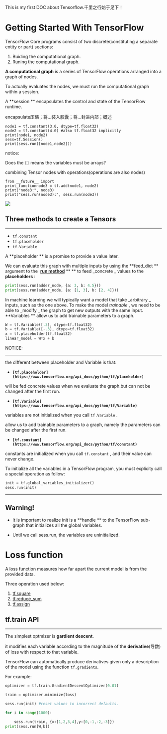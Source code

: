 This is my first DOC about Tensorflow.千里之行始于足下！

# Getting Started With TensorFlow

TensorFlow Core programs consist of two discrete(constituting a separate entity or part) sections:

1. Buiding the computational graph.
2. Runing the computational graph.

 **A computational graph** is a series of TensorFlow operations arranged into a graph of nodes.

To actually evaluates the nodes, we must run the computational graph within a session.

A **session ** encapsulates the control and state of the TensorFlow runtime.

encapsulate压缩；将…装入胶囊；将…封进内部；概述

    node1 = tf.constant(3.0, dtype=tf.float32)
    node2 = tf.constant(4.0) #also tf.float32 implicitly
    print(node1, node2)
    sess=tf.Session()
    print(sess.run([node1,node2]))

notice:

Does the `[]` means the variables must be arrays?

combining Tensor nodes with operations(operations are also nodes)

    from __future__ import
    print_functionnode3 = tf.add(node1, node2)
    print("node3:", node3)
    print("sess.run(node3):", sess.run(node3))

![](https://www.tensorflow.org/images/getting_started_add.png)

## Three methods to create a Tensors

---

- `tf.constant`
- `tf.placeholder`
- `tf.Variable`

A **placeholder ** is a promise to provide a value later.

We can evaluate this graph with multiple inputs by using the **feed_dict ** argument to the  [**run method**](https://www.tensorflow.org/api_docs/python/tf/Session#run) ** ** to feed _concrete _ values to the **placeholders** :

```python
print(sess.run(adder_node, {a: 3, b: 4.5}))
print(sess.run(adder_node, {a: [1, 3], b: [2, 4]}))
```

In machine learning we will typically want a model that take _arbitrary _ inputs, such as the one above. To make the model _trainable_ , we need to be able to _modify _ the graph to get new outputs with the same input. **Variables ** allow us to add trainable parameters to a graph.

```python
W = tf.Variable([.3], dtype=tf.float32)
b = tf.Variable([-.3], dtype=tf.float32)
x = tf.placeholder(tf.float32)
linear_model = W*x + b
```

NOTICE:

---

the different between placeholder and Variable is that:

- **`[tf.placeholder](https://www.tensorflow.org/api_docs/python/tf/placeholder)`**

will be fed concrete values when we evaluate the graph.but can not be changed after the first run.

- **`[tf.Variable](https://www.tensorflow.org/api_docs/python/tf/Variable)`**

variables are not initialized when you call `tf.Variable` .

allow us to add trainable parameters to a graph, namely the parameters can be changed after the first run.

- **`[tf.constant](https://www.tensorflow.org/api_docs/python/tf/constant)`**

constants are initialized when you call `tf.constant` , and their value can never change.

To initialize all the variables in a TensorFlow program, you must explicity call a special operation as follow:

```python
init = tf.global_variables_initializer()
sess.run(init)
```

---

## Warning!

- It is important to realize init is a **handle ** to the TensorFlow sub-graph that initializes all the global variables.

- Until we call sess.run, the variables are uninitialized.

# Loss function

A loss function measures how far apart the current model is from the provided data.

Three operation used below:

1.  [tf.square](https://www.tensorflow.org/api_docs/python/tf/square)
2.  [tf.reduce_sum](https://www.tensorflow.org/api_docs/python/tf/reduce_sum)
3.  [tf.assign](https://www.tensorflow.org/api_docs/python/tf/assign)

## tf.train API
---
The simplest optmizer is **gardient descent**.

it modifies each variable according to the magnitude of the **derivative**(导数) of loss with respect to that variable.

TensorFlow can automatically produce derivatives given only a description of the model using the function `tf.gradients`.

For example:

```python
optimizer = tf.train.GradientDescentOptimizer(0.01)

train = optimizer.minimize(loss)

sess.run(init) #reset values to incorrect defaults.

for i in range(1000):

	sess.run(train, {x:[1,2,3,4],y:[0,-1,-2,-3]})
print(sess.run[W,b])
```



